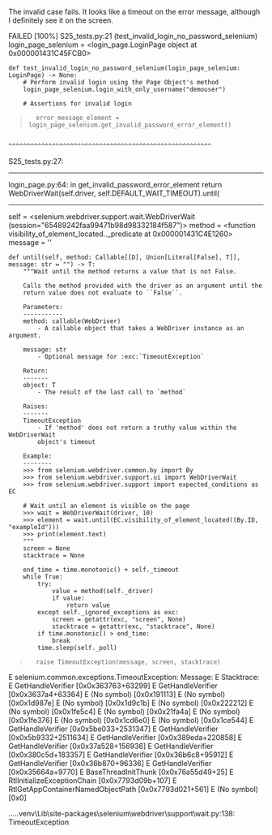The invalid case fails. It looks like a timeout on the error message, although I definitely see it on the screen.


FAILED             [100%]
S25_tests.py:21 (test_invalid_login_no_password_selenium)
login_page_selenium = <login_page.LoginPage object at 0x000001431C45FCB0>

    def test_invalid_login_no_password_selenium(login_page_selenium: LoginPage) -> None:
        # Perform invalid login using the Page Object's method
        login_page_selenium.login_with_only_username("demouser")
    
        # Assertions for invalid login
>       error_message_element = login_page_selenium.get_invalid_password_error_element()
                                ^^^^^^^^^^^^^^^^^^^^^^^^^^^^^^^^^^^^^^^^^^^^^^^^^^^^^^^^

S25_tests.py:27: 
_ _ _ _ _ _ _ _ _ _ _ _ _ _ _ _ _ _ _ _ _ _ _ _ _ _ _ _ _ _ _ _ _ _ _ _ _ _ _ _
login_page.py:64: in get_invalid_password_error_element
    return WebDriverWait(self.driver, self.DEFAULT_WAIT_TIMEOUT).until(
_ _ _ _ _ _ _ _ _ _ _ _ _ _ _ _ _ _ _ _ _ _ _ _ _ _ _ _ _ _ _ _ _ _ _ _ _ _ _ _

self = <selenium.webdriver.support.wait.WebDriverWait (session="65489242faa99471b98d98332184f587")>
method = <function visibility_of_element_located.<locals>._predicate at 0x000001431C4E1260>
message = ''

    def until(self, method: Callable[[D], Union[Literal[False], T]], message: str = "") -> T:
        """Wait until the method returns a value that is not False.
    
        Calls the method provided with the driver as an argument until the
        return value does not evaluate to ``False``.
    
        Parameters:
        -----------
        method: callable(WebDriver)
            - A callable object that takes a WebDriver instance as an argument.
    
        message: str
            - Optional message for :exc:`TimeoutException`
    
        Return:
        -------
        object: T
            - The result of the last call to `method`
    
        Raises:
        -------
        TimeoutException
            - If 'method' does not return a truthy value within the WebDriverWait
            object's timeout
    
        Example:
        --------
        >>> from selenium.webdriver.common.by import By
        >>> from selenium.webdriver.support.ui import WebDriverWait
        >>> from selenium.webdriver.support import expected_conditions as EC
    
        # Wait until an element is visible on the page
        >>> wait = WebDriverWait(driver, 10)
        >>> element = wait.until(EC.visibility_of_element_located((By.ID, "exampleId")))
        >>> print(element.text)
        """
        screen = None
        stacktrace = None
    
        end_time = time.monotonic() + self._timeout
        while True:
            try:
                value = method(self._driver)
                if value:
                    return value
            except self._ignored_exceptions as exc:
                screen = getattr(exc, "screen", None)
                stacktrace = getattr(exc, "stacktrace", None)
            if time.monotonic() > end_time:
                break
            time.sleep(self._poll)
>       raise TimeoutException(message, screen, stacktrace)
E       selenium.common.exceptions.TimeoutException: Message: 
E       Stacktrace:
E       	GetHandleVerifier [0x0x363763+63299]
E       	GetHandleVerifier [0x0x3637a4+63364]
E       	(No symbol) [0x0x191113]
E       	(No symbol) [0x0x1d987e]
E       	(No symbol) [0x0x1d9c1b]
E       	(No symbol) [0x0x222212]
E       	(No symbol) [0x0x1fe5c4]
E       	(No symbol) [0x0x21fa4a]
E       	(No symbol) [0x0x1fe376]
E       	(No symbol) [0x0x1cd6e0]
E       	(No symbol) [0x0x1ce544]
E       	GetHandleVerifier [0x0x5be033+2531347]
E       	GetHandleVerifier [0x0x5b9332+2511634]
E       	GetHandleVerifier [0x0x389eda+220858]
E       	GetHandleVerifier [0x0x37a528+156936]
E       	GetHandleVerifier [0x0x380c5d+183357]
E       	GetHandleVerifier [0x0x36b6c8+95912]
E       	GetHandleVerifier [0x0x36b870+96336]
E       	GetHandleVerifier [0x0x35664a+9770]
E       	BaseThreadInitThunk [0x0x76a55d49+25]
E       	RtlInitializeExceptionChain [0x0x7793d09b+107]
E       	RtlGetAppContainerNamedObjectPath [0x0x7793d021+561]
E       	(No symbol) [0x0]

..\..\.venv\Lib\site-packages\selenium\webdriver\support\wait.py:138: TimeoutException
